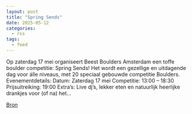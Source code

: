 ```yaml
---
layout: post
title: "Spring Sends"
date: 2025-05-12
categories: 
  - rss
tags: 
  - feed
---
```


<p>Op zaterdag 17 mei organiseert Beest Boulders Amsterdam een toffe boulder competitie: Spring Sends! Het wordt een gezellige en uitdagende dag voor &aacute;lle niveaus, met 20 speciaal gebouwde competitie Boulders. Evenementdetails: Datum: Zaterdag 17 mei Competitie: 13:00 &ndash; 18:30 Prijsuitreiking: 19:00 Extra&rsquo;s: Live dj&rsquo;s, lekker eten en natuurlijk heerlijke drankjes voor (of na) het&hellip;</p>
<p><a href="https://www.klimkalender.nl/comp/spring-sends/" rel="noopener noreferrer" target="_blank">Bron</a></p>
